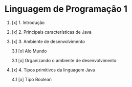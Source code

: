 # Linguagem de Programação 1

1. [x] 1. Introdução
2. [x] 2. Principais características de Java
3. [x] 3. Ambiente de desenvolvimento

   3.1 [x] Alo Mundo

   3.1 [x] Organizando o ambiente de desenvolvimento

4. [x] 4. Tipos primitivos da linguagem Java

   4.1 [x] Tipo Boolean
